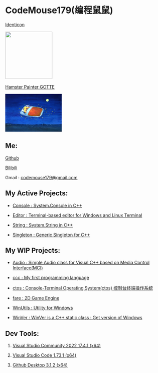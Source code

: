 # CodeMouse179(编程鼠鼠)

[Identicon](http://identicon.net/)

<img src="https://github.com/identicons/CodeMouse179.png" width="150" height="150"/>

[Hamster Painter GOTTE](https://www.hamgotte.com/)

<img src="https://github.com/CodeMouse179/CodeMouse179/blob/main/img/sleeping%20mouse.png" width="180" height="120">

## Me:

[Github](https://github.com/CodeMouse179)

[Bilibili](https://space.bilibili.com/3461577785215838)

Gmail : codemouse179@gmail.com

## My Active Projects:

* [Console : System.Console in C++](https://github.com/CodeMouse179/Console)

* [Editor : Terminal-based editor for Windows and Linux Terminal](https://github.com/CodeMouse179/Editor)

* [String : System.String in C++](https://github.com/CodeMouse179/String)

* [Singleton : Generic Singleton for C++](https://github.com/CodeMouse179/Singleton)

## My WIP Projects:

* [Audio : Simple Audio class for Visual C++ based on Media Control Interface(MCI)](https://github.com/CodeMouse179/Audio)

* [ccc : My first programming language](https://github.com/CodeMouse179/ccc)

* [ctos : Console-Terminal Operating System(ctos) 控制台终端操作系统](https://github.com/CodeMouse179/ctos)

* [fare : 2D Game Engine](https://github.com/CodeMouse179/fare)

* [WinUtils : Utility for Windows](https://github.com/CodeMouse179/WinUtils)

* [WinVer : WinVer is a C++ static class : Get version of Windows](https://github.com/CodeMouse179/WinVer)

## Dev Tools:

1. [Visual Studio Community 2022 17.4.1 (x64)](https://visualstudio.microsoft.com/)

1. [Visual Studio Code 1.73.1 (x64)](https://code.visualstudio.com/)

1. [Github Desktop 3.1.2 (x64)](https://desktop.github.com/)